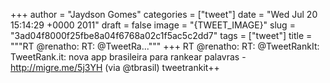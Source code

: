 
+++
author = "Jaydson Gomes"
categories = ["tweet"]
date = "Wed Jul 20 15:14:29 +0000 2011"
draft = false
image = "{TWEET_IMAGE}"
slug = "3ad04f8000f25fbe8a04f6768a02c1f5ac5c2dd7"
tags = ["tweet"]
title = """RT @renatho: RT: @TweetRa..."""
+++
RT @renatho: RT: @TweetRankIt: TweetRank.it: nova app brasileira para rankear palavras - http://migre.me/5j3YH (via @tbrasil) tweetrankit++
